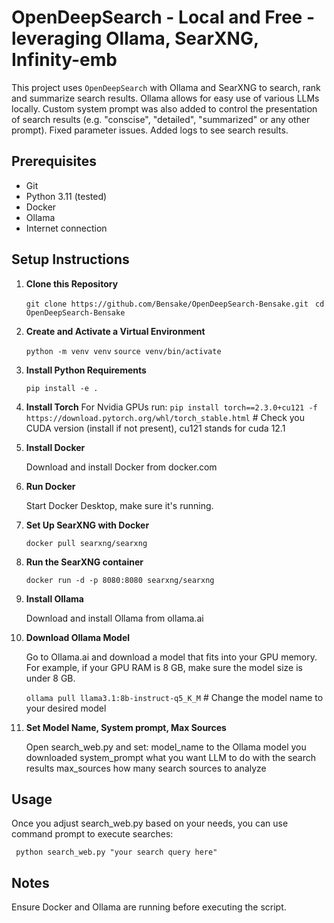 # OpenDeepSearch - Local and Free - leveraging Ollama, SearXNG, Infinity-emb

This project uses `OpenDeepSearch` with Ollama and SearXNG to search, rank and summarize search results. Ollama allows for easy use of various LLMs locally. Custom system prompt was also added to control the presentation of search results (e.g. "conscise", "detailed", "summarized" or any other prompt). Fixed parameter issues. Added logs to see search results.

## Prerequisites
- Git
- Python 3.11 (tested)
- Docker
- Ollama
- Internet connection

## Setup Instructions

1. **Clone this Repository**
   
   ```git clone https://github.com/Bensake/OpenDeepSearch-Bensake.git```
   ``` cd OpenDeepSearch-Bensake```
   
2. **Create and Activate a Virtual Environment**

	```python -m venv venv```
   ```source venv/bin/activate```
   
3. **Install Python Requirements**   

	```pip install -e .```
4. **Install Torch**
   For Nvidia GPUs run:
   	```pip install torch==2.3.0+cu121 -f https://download.pytorch.org/whl/torch_stable.html```    # Check you CUDA version (install if not present), cu121 stands for cuda 12.1
   
5. **Install Docker**	
	
	Download and install Docker from docker.com
	
6. **Run Docker**	

	Start Docker Desktop, make sure it's running.
	
7. **Set Up SearXNG with Docker**

	```docker pull searxng/searxng```
	
8. **Run the SearXNG container**	

	```docker run -d -p 8080:8080 searxng/searxng```
	
9. **Install Ollama**	

	Download and install Ollama from ollama.ai
	
10. **Download Ollama Model**	

	Go to Ollama.ai and download a model that fits into your GPU memory. For example, if your GPU RAM is 8 GB, make sure the model size is under 8 GB.
	
	```ollama pull llama3.1:8b-instruct-q5_K_M```      # Change the model name to your desired model

11. **Set Model Name, System prompt, Max Sources**

	Open search_web.py and set:
	model_name    to the Ollama model you downloaded
	system_prompt    what you want LLM to do with the search results
	max_sources    how many search sources to analyze
	
## Usage	

Once you adjust search_web.py based on your needs, you can use command prompt to execute searches:

	 python search_web.py "your search query here"
	
## Notes

Ensure Docker and Ollama are running before executing the script.

	
